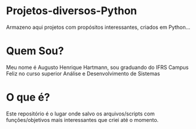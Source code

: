 # Projetos-diversos-Python
Armazeno aqui projetos com propósitos interessantes, criados em Python...

# Quem Sou?
Meu nome é Augusto Henrique Hartmann, sou graduando do IFRS Campus Feliz no curso superior Análise e Desenvolvimento de Sistemas

# O que é?
Este repositório é o lugar onde salvo os arquivos/scripts com funções/objetivos mais interessantes que criei até o momento.
